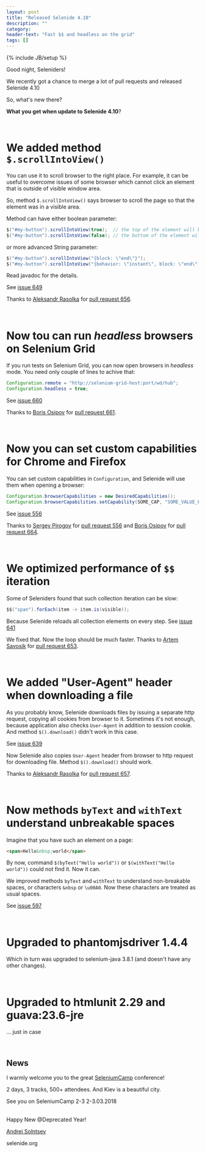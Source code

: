 ```yaml
---
layout: post
title: "Released Selenide 4.10"
description: ""
category:
header-text: "Fast $$ and headless on the grid"
tags: []
---
```

{% include JB/setup %}
 
Good night, Seleniders!

We recently got a chance to merge a lot of pull requests and released Selenide 4.10  

So, what's new there?

**What you get when update to Selenide 4.10**?

<br>

# We added method `$.scrollIntoView()`

You can use it to scroll browser to the right place.
For example, it can be useful to overcome issues of some browser which cannot click an element that is outside of visible window area.

So, method `$.scrollIntoView()` says browser to scroll the page so that the element was in a visible area.

Method can have either boolean parameter:

```java
$("#my-button").scrollIntoView(true);  // the top of the element will be aligned to the top
$("#my-button").scrollIntoView(false); // the bottom of the element will be aligned to the bottom
```

or more advanced String parameter:

```java
$("#my-button").scrollIntoView("{block: \"end\"}");
$("#my-button").scrollIntoView("{behavior: \"instant\", block: \"end\", inline: \"nearest\"}");
```

Read javadoc for the details. 

See [issue 649](https://github.com/codeborne/selenide/issues/649)

Thanks to [Aleksandr Rasolka](https://github.com/rosolko) for [pull request 656](https://github.com/codeborne/selenide/pull/656). 

<br>

# Now tou can run _headless_ browsers on Selenium Grid

If you run tests on Selenium Grid, you can now open browsers in _headless_ mode.
You need only couple of lines to achive that:

```java
Configuration.remote = "http://selenium-grid-host:port/wd/hub";
Configuration.headless = true;
```

See [issue 660](https://github.com/codeborne/selenide/issues/660)

Thanks to [Boris Osipov](https://github.com/BorisOsipov) for [pull request 661](https://github.com/codeborne/selenide/pull/661). 

<br>

# Now you can set custom capabilities for Chrome and Firefox

You can set custom capabilities in `Configuration`, and Selenide will use them when opening a browser:

```java
Configuration.browserCapabilities = new DesiredCapabilities();
Configuration.browserCapabilities.setCapability(SOME_CAP, "SOME_VALUE_FROM_CONFIGURATION");
```

See [issue 556](https://github.com/codeborne/selenide/issues/556)

Thanks to [Sergey Pirogov](https://github.com/SergeyPirogov) for [pull request 556](https://github.com/codeborne/selenide/pull/556)
 and [Boris Osipov](https://github.com/BorisOsipov) for [pull request 664](https://github.com/codeborne/selenide/pull/664). 

<br>

# We optimized performance of `$$` iteration

Some of Seleniders found that such collection iteration can be slow:
           
```java
$$("span").forEach(item -> item.is(visible));
```

Because Selenide reloads all collection elements on every step. 
See [issue 641](https://github.com/codeborne/selenide/issues/641)

We fixed that. Now the loop should be much faster. 
Thanks to [Artem Savosik](https://github.com/CaBocuk) for [pull request 653](https://github.com/codeborne/selenide/pull/653). 

<br>

# We added "User-Agent" header when downloading a file

As you probably know, Selenide downloads files by issuing a separate http request, copying all cookies from browser to it.
Sometimes it's not enough, because application also checks `User-Agent` in addition to session cookie. And method `$().download()` didn't work in this case. 

See [issue 639](https://github.com/codeborne/selenide/issues/639)

Now Selenide also copies `User-Agent` header from browser to http request for downloading file. Method `$().download()` should work.

Thanks to [Aleksandr Rasolka](https://github.com/rosolko) for [pull request 657](https://github.com/codeborne/selenide/pull/657). 

<br>

# Now methods `byText` and `withText` understand unbreakable spaces

Imagine that you have such an element on a page:

```html
<span>Hello&nbsp;world</span>
```

By now, command `$(byText("Hello world"))` or `$(withText("Hello world"))` could not find it. Now it can.

We improved methods `byText` and `withText` to understand non-breakable spaces, or characters `&nbsp` or `\u00A0`.
Now these characters are treated as usual spaces. 

See [issue 597](https://github.com/codeborne/selenide/issues/597)

<br>

# Upgraded to phantomjsdriver 1.4.4

Which in turn was upgraded to selenium-java 3.8.1 (and doesn't have any other changes).  

<br>

# Upgraded to htmlunit 2.29 and guava:23.6-jre

... just in case

<br>

## News

I warmly welcome you to the great [SeleniumCamp](https://seleniumcamp.com/) conference!

2 days, 3 tracks, 500+ attendees. And Kiev is a beautiful city. 

See you on SeleniumCamp 2-3 2-3.03.2018

<br>
Happy New @Deprecated Year! 
<br>

[Andrei Solntsev](http://asolntsev.github.io/)

selenide.org
